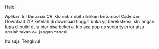 Halo!

Aplikasi Ini Berbasis C#. klo nak ambil silahkan ke tombol Code dan Download ZIP
Setelah di download tinggal buka yg berekstensi .sln
jangan lupa di build dulu biar bisa bekerja. klo ada pop up security error atau apalah tekan ok. jangan cancel

Itu saja. Tengkyu!

